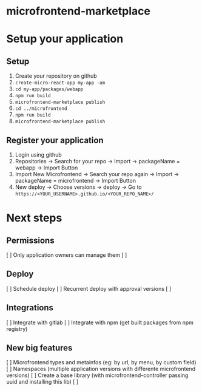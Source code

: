 # microfrontend-marketplace

# Setup your application

## Setup

1.  Create your repository on github
2.  `create-micro-react-app my-app -am`
3.  `cd my-app/packages/webapp`
4.  `npm run build`
5.  `microfrontend-marketplace publish`
6.  `cd ../microfrontend`
7.  `npm run build`
8.  `microfrontend-marketplace publish`

## Register your application

1. Login using github
2. Repositories -> Search for your repo -> Import -> packageName = webapp -> Import Button
3. Import New Microfrontend -> Search your repo again -> Import -> packageName = microfrontend -> Import Button
4. New deploy -> Choose versions -> deploy -> Go to `https://<YOUR_USERNAME>.github.io/<YOUR_REPO_NAME>/`

# Next steps

## Permissions

[ ] Only application owners can manage them
[ ]

## Deploy

[ ] Schedule deploy
[ ] Recurrent deploy with approval versions
[ ]

## Integrations

[ ] Integrate with gitlab
[ ] Integrate with npm (get built packages from npm registry)

## New big features

[ ] Microfrontend types and metainfos (eg: by url, by menu, by custom field)
[ ] Namespaces (multiple application versions with differente microfrontend versions)
[ ] Create a base library (with microfrontend-controller passing uuid and installing this lib)
[ ]
